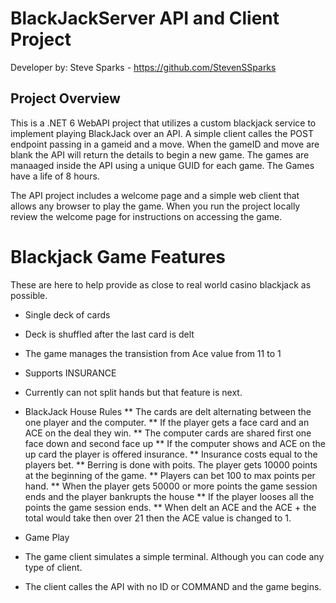 # BlackJackServer API and Client Project 
Developer by: Steve Sparks - https://github.com/StevenSSparks

## Project Overview
This is a .NET 6 WebAPI project that utilizes a custom blackjack service to implement playing BlackJack over an API. A simple client calles the POST endpoint passing in a gameid and a move. When the gameID and move are blank the API will return the details to begin a new game. The games are manaaged inside the API using a unique GUID for each game. The Games have a life of 8 hours.

The API project includes a welcome page and a simple web client that allows any browser to play the game. When you run the project locally review the welcome page for instructions on accessing the game. 

# Blackjack Game Features
These are here to help provide as close to real world casino blackjack as possible. 
* Single deck of cards
* Deck is shuffled after the last card is delt
* The game manages the transistion from Ace value from 11 to 1
* Supports INSURANCE
* Currently can not split hands but that feature is next. 

* BlackJack House Rules
** The cards are delt alternating between the one player and the computer.
** If the player gets a face card and an ACE on the deal they win.
** The computer cards are shared first one face down and second face up
** If the computer shows and ACE on the up card the player is offered insurance. 
** Insurance costs equal to the players bet.
** Berring is done with poits. The player gets 10000 points at the beginning of the game.
** Players can bet 100 to max points per hand. 
** When the player gets 50000 or more points the game session ends and the player bankrupts the house
** If the player looses all the points the game session ends. 
** When delt an ACE and the ACE + the total would take then over 21 then the ACE value is changed to 1. 

* Game Play
* The game client simulates a simple terminal. Although you can code any type of client. 
* The client calles the API with no ID or COMMAND and the game begins.


 
